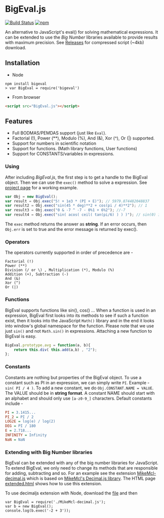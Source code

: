 # BigEval.js

[![Build Status](https://travis-ci.org/aviaryan/BigEval.js.svg?branch=gh-pages)](https://travis-ci.org/aviaryan/BigEval.js)
[![npm](https://img.shields.io/npm/aviaryan/bigeval.svg)]()

An alternative to JavaScript's eval() for solving mathematical expressions. It can be extended to use the *Big Number* libraries available to provide results with maximum precision. See [Releases](https://github.com/aviaryan/BigEval.js/releases) for compressed script (~4kb) download.


## Installation

* Node
```
npm install bigeval
> var BigEval = require('bigeval')
```
* From browser
```html
<script src="BigEval.js"></script>
```


## Features

* Full BODMAS/PEMDAS support (just like `Eval`).
* Factorial (!), Power (**), Modulo (%), And (&), Xor (^), Or (|) supported.
* Support for numbers in scientific notation
* Support for functions. (Math library functions, User functions)
* Support for CONSTANTS/variables in expressions.


### Using

After including *BigEval.js*, the first step is to get a handle to the BigEval object. Then we can use the `exec()` method to solve a expression. See [project page](http://aviaryan.in/BigEval.js/index.html) for a working example.
```javascript
var Obj = new BigEval();
var result = Obj.exec("5! + 1e3 * (PI + E)"); // 5979.874482048837
var result2 = Obj.exec("sin(45 * deg)**2 + cos(pi / 4)**2"); // 1
var result3 = Obj.exec("0 & -7 ^ -7 - 0%1 + 6%2"); //-7
var result4 = Obj.exec("sin( acos( ceil( tan(pi/6) ) ) )"); // sin(0) i.e. 0
```
The `exec` method returns the answer as **string**. If an error occurs, then `Obj.err` is set to true and the error message is returned by exec().


### Operators

The operators currently supported in order of precedence are - 
```
Factorial (!)
Power (**)
Division (/ or \) , Multiplication (*), Modulo (%)
Addition (+), Subtraction (-)
And (&)
Xor (^)
Or (|)
```


### Functions

BigEval supports functions like sin(), cos() ... When a function is used in an expression, BigEval first looks into its methods to see if such a function exist, then it looks into the JavaScript `Math()` library and in the end it looks into window's global namespace for the function.
Please note that we use just `sin()` and not `Math.sin()` in expressions. Attaching a new function to BigEval is easy.
```javascript
BigEval.prototype.avg = function(a, b){
    return this.div( this.add(a,b) , "2");
};
```


### Constants

Constants are nothing but properties of the BigEval object. To use a constant such as PI in an expression, we can simply write `PI`. Example - `sin( PI / 4 )`.
To add a new constant, we do `Obj.CONSTANT.NAME = VALUE`. The VALUE should be in **string format**. A constant NAME should start with an alphabet and should only use `[a-z0-9_]` characters. Default constants include - 
```ini
PI = 3.1415...
PI_2 = PI / 2
LOG2E = log(e) / log(2)
DEG = PI / 180
E = 2.718...
INFINITY = Infinity
NaN = NaN
```


### Extending with Big Number libraries

BigEval can be extended with any of the big number libraries for JavaScript. To extend BigEval, we only need to change its methods that are responsible for adding, subtracting and so. For an example see the extension [MikeMcl-decimal.js](extensions/MikeMcl-decimal.js) which is based on [MikeMcl's Decimal.js library](https://github.com/MikeMcl/decimal.js). The HTML page [extended.html](http://aviaryan.github.io/BigEval.js/extended.html) shows how to use this extension.

To use decimaljs extension with Node, download the [file](extensions/MikeMcl-decimal.js) and then
```
var BigEval = require('./MikeMcl-decimal.js');
var b = new BigEval();
console.log(b.exec('-2 + 3'));
```